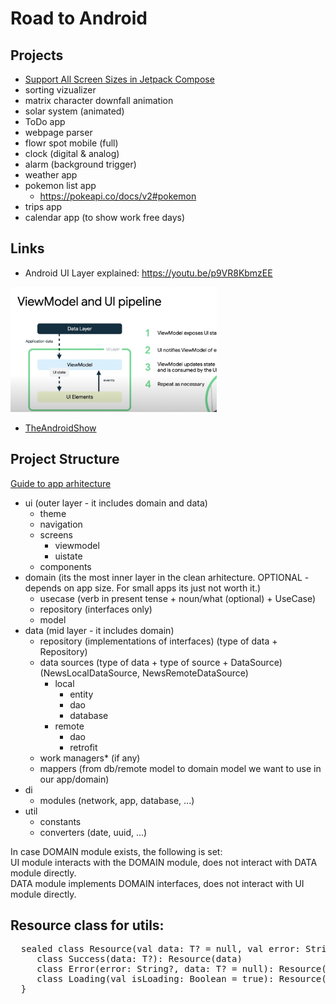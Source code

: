 # Road to Android

## Projects
  
- [Support All Screen Sizes in Jetpack Compose](https://github.com/zprima/compose-adaptive)
- sorting vizualizer
- matrix character downfall animation
- solar system (animated)
- ToDo app
- webpage parser
- flowr spot mobile (full)
- clock (digital & analog)
- alarm (background trigger)
- weather app
- pokemon list app
  - https://pokeapi.co/docs/v2#pokemon
- trips app
- calendar app (to show work free days)
   
## Links
- Android UI Layer explained: https://youtu.be/p9VR8KbmzEE

<img src="vm_as_state_holder.png" height="200px" />

- [TheAndroidShow](https://www.youtube.com/hashtag/theandroidshow)

## Project Structure
[Guide to app arhitecture](https://developer.android.com/jetpack/guide)

- ui (outer layer - it includes domain and data)
  - theme
  - navigation
  - screens
    - viewmodel
    - uistate
  - components
- domain (its the most inner layer in the clean arhitecture. OPTIONAL - depends on app size. For small apps its just not worth it.)
  - usecase (verb in present tense + noun/what (optional) + UseCase)
  - repository (interfaces only)
  - model
- data (mid layer - it includes domain) 
  - repository (implementations of interfaces) (type of data + Repository)
  - data sources (type of data + type of source + DataSource) (NewsLocalDataSource, NewsRemoteDataSource)
    - local
        - entity
        - dao
        - database
    - remote
        - dao
        - retrofit
  - work managers* (if any)
  - mappers (from db/remote model to domain model we want to use in our app/domain)
- di
  - modules (network, app, database, ...)
- util
  - constants
  - converters (date, uuid, ...)

In case DOMAIN module exists, the following is set:   
UI module interacts with the DOMAIN module, does not interact with DATA module directly.   
DATA module implements DOMAIN interfaces, does not interact with UI module directly.   
   
## Resource class for utils:
<pre>
  sealed class Resource<T>(val data: T? = null, val error: String? = null){   
     class Success<T>(data: T?): Resource<T>(data)   
     class Error<T>(error: String?, data: T? = null): Resource<T>(data, error)   
     class Loading<T>(val isLoading: Boolean = true): Resource<T>(null)
  }
</pre>


